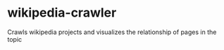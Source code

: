 wikipedia-crawler
=================

Crawls wikipedia projects and visualizes the relationship of pages in the topic
